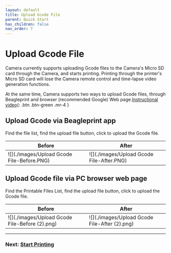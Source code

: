 ```yaml
---
layout: default
title: Upload Gcode File
parent: Quick Start
has_children: false
nav_order: 7
---
```


# Upload Gcode File

Camera currently supports uploading Gcode files to the Camera's Micro SD card through the Camera, and starts printing. Printing through the printer's Micro SD card will lose the Camera remote control and time-lapse video generation functions.

At the same time, Camera supports two ways to upload Gcode files, through Beagleprint and browser (recommended Google) Web page.[Instructional video](https://www.youtube.com/watch?v=1VRnE4k5Dvg&list=PLSc0XAQ8RossfF7Z-SkeIvYP2vs1O8vf-&index=9){: .btn .btn-green .mr-4 }

## Upload Gcode via Beagleprint app

Find the file list, find the upload file button, click to upload the Gcode file.

|Before|After|
|-|-|
|![](./images/Upload Gcode File-Before.PNG)|![](./images/Upload Gcode File-After.PNG)|


## Upload Gcode file via PC browser web page

Find the Printable Files List, find the upload file button, click to upload the Gcode file.


|Before|After|
|-|-|
|![](./images/Upload Gcode File-Before (2).png)|![](./images/Upload Gcode File-After (2).png)|
----
### Next: [Start Printing](../Start_Printing/index.md)
